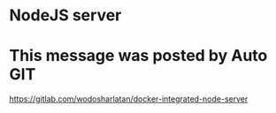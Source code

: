 # NodeJS server

# This message was posted by Auto GIT

https://gitlab.com/wodosharlatan/docker-integrated-node-server